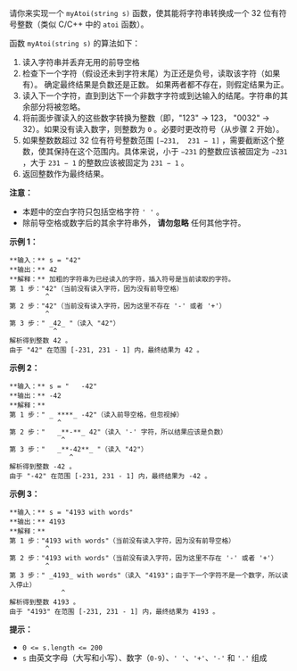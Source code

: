 请你来实现一个 `myAtoi(string s)` 函数，使其能将字符串转换成一个 32 位有符号整数（类似 C/C++ 中的 `atoi` 函数）。

函数 `myAtoi(string s)` 的算法如下：

  1. 读入字符串并丢弃无用的前导空格
  2. 检查下一个字符（假设还未到字符末尾）为正还是负号，读取该字符（如果有）。 确定最终结果是负数还是正数。 如果两者都不存在，则假定结果为正。
  3. 读入下一个字符，直到到达下一个非数字字符或到达输入的结尾。字符串的其余部分将被忽略。
  4. 将前面步骤读入的这些数字转换为整数（即，"123" -> 123， "0032" -> 32）。如果没有读入数字，则整数为 `0` 。必要时更改符号（从步骤 2 开始）。
  5. 如果整数数超过 32 位有符号整数范围 `[−231,  231 − 1]` ，需要截断这个整数，使其保持在这个范围内。具体来说，小于 `−231` 的整数应该被固定为 `−231` ，大于 `231 − 1` 的整数应该被固定为 `231 − 1` 。
  6. 返回整数作为最终结果。

**注意：**

  * 本题中的空白字符只包括空格字符 `' '` 。
  * 除前导空格或数字后的其余字符串外， **请勿忽略** 任何其他字符。



**示例  1：**

    
    
    **输入：** s = "42"
    **输出：** 42
    **解释：** 加粗的字符串为已经读入的字符，插入符号是当前读取的字符。
    第 1 步："42"（当前没有读入字符，因为没有前导空格）
             ^
    第 2 步："42"（当前没有读入字符，因为这里不存在 '-' 或者 '+'）
             ^
    第 3 步：" _42_ "（读入 "42"）
               ^
    解析得到整数 42 。
    由于 "42" 在范围 [-231, 231 - 1] 内，最终结果为 42 。

**示例  2：**

    
    
    **输入：** s = "   -42"
    **输出：** -42
    **解释：**
    第 1 步：" _ ****_ -42"（读入前导空格，但忽视掉）
                ^
    第 2 步："   _**-**_ 42"（读入 '-' 字符，所以结果应该是负数）
                 ^
    第 3 步："   _**-42**_ "（读入 "42"）
                   ^
    解析得到整数 -42 。
    由于 "-42" 在范围 [-231, 231 - 1] 内，最终结果为 -42 。
    

**示例  3：**

    
    
    **输入：** s = "4193 with words"
    **输出：** 4193
    **解释：**
    第 1 步："4193 with words"（当前没有读入字符，因为没有前导空格）
             ^
    第 2 步："4193 with words"（当前没有读入字符，因为这里不存在 '-' 或者 '+'）
             ^
    第 3 步：" _4193_ with words"（读入 "4193"；由于下一个字符不是一个数字，所以读入停止）
                 ^
    解析得到整数 4193 。
    由于 "4193" 在范围 [-231, 231 - 1] 内，最终结果为 4193 。
    



**提示：**

  * `0 <= s.length <= 200`
  * `s` 由英文字母（大写和小写）、数字（`0-9`）、`' '`、`'+'`、`'-'` 和 `'.'` 组成


